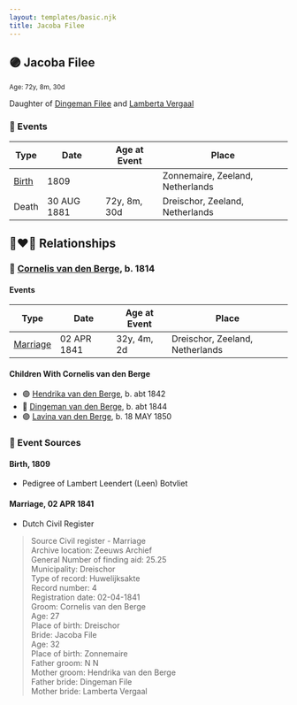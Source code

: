```yaml
---
layout: templates/basic.njk
title: Jacoba Filee
---
```

## 🟣 Jacoba Filee
<small>Age: 72y, 8m, 30d</small>

Daughter of [Dingeman Filee](/people/1/19898025) and [Lamberta Vergaal](/people/9/91282624)

### 📆 Events

Type | Date | Age at Event | Place
------ | ------ | ------ | ------
[Birth](#event-event-3) | 1809 |  | Zonnemaire, Zeeland, Netherlands
Death | 30 AUG 1881 | 72y, 8m, 30d | Dreischor, Zeeland, Netherlands

## 👩‍❤️‍👨 Relationships

### 🔵 [Cornelis van den Berge](/people/7/76669736), b. 1814

#### Events

Type | Date | Age at Event | Place
------ | ------ | ------ | ------
[Marriage](#event-family-0-event-0) | 02 APR 1841 | 32y, 4m, 2d | Dreischor, Zeeland, Netherlands
#### Children With Cornelis van den Berge
* 🟣 [Hendrika van den Berge](/people/5/54004146), b. abt 1842
* 🔵 [Dingeman van den Berge](/people/2/24832747), b. abt 1844
* 🟣 [Lavina van den Berge](/people/7/71558365), b. 18 MAY 1850
### 📰 Event Sources

#### <a id="event-event-3"></a> Birth, 1809
* Pedigree of Lambert Leendert (Leen) Botvliet

#### <a id="event-family-0-event-0"></a> Marriage, 02 APR 1841
* Dutch Civil Register
>   
  > Source Civil register - Marriage  
  > Archive location: Zeeuws Archief  
  > General Number of finding aid: 25.25  
  > Municipality: Dreischor  
  > Type of record: Huwelijksakte  
  > Record number: 4  
  > Registration date: 02-04-1841  
  > Groom: Cornelis van den Berge  
  > Age: 27  
  > Place of birth: Dreischor  
  > Bride: Jacoba File  
  > Age: 32  
  > Place of birth: Zonnemaire  
  > Father groom: N N  
  > Mother groom: Hendrika van den Berge  
  > Father bride: Dingeman File  
  > Mother bride: Lamberta Vergaal